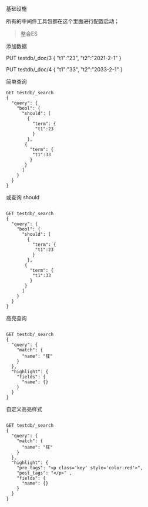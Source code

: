 基础设施

所有的中间件工具包都在这个里面进行配置启动；



> 整合ES

添加数据

PUT testdb/_doc/3
{
  "t1":"23",
  "t2":"2021-2-1"
}


PUT testdb/_doc/4
{
  "t1":"33",
  "t2":"2033-2-1"
}

简单查询
```aidl
GET testdb/_search
{
  "query": {
    "bool": {
      "should": [
        {
          "term": {
           "t1":23
          }
        },
       {
         "term": {
          "t1":33
         }
       }
      ]
    }
  }
}
```
或查询 should
```aidl

GET testdb/_search
{
  "query": {
    "bool": {
      "should": [
        {
          "term": {
           "t1":23
          }
        },
       {
         "term": {
          "t1":33
         }
       }
      ]
    }
  }
}

```

高亮查询
```aidl

GET testdb/_search
{
  "query": {
    "match": {
      "name": "狂"
    }
  },
  "highlight": {
    "fields": {
      "name": {}
    }
  }
}
```
自定义高亮样式
```aidl

GET testdb/_search
{
  "query": {
    "match": {
      "name": "狂"
    }
  },
  "highlight": {
    "pre_tags": "<p class='key' style='color:red'>",
    "post_tags": "</p>" ,
    "fields": {
      "name": {}
    }
  }
}
```